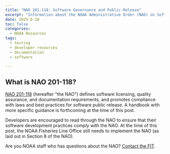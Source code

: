 ```yaml
---
title: "NAO 201-118: Software Governance and Public Release"
excerpt: "Information about the NOAA Administrative Order (NAO) on Software Goverannce and Public Release"
date: 2025-6-10
toc: false
categories:
  - NOAA Resources
tags:
  - testing
  - developer resources
  - documentation
  - software

---
```


## What is NAO 201-118?

[NAO 201-118](https://www.noaa.gov/administration/nao-201-118-software-governance-and-public-release-policy) (hereafter "the NAO") defines software licensing, quality assurance, and documentation requirements, and promotes compliance with laws and best practices for software public release. A handbook with more specific guidance is forthcoming at the time of this post.

Developers are encouraged to read through the NAO to ensure that their software development practices comply with the NAO. At the time of this post, the NOAA Fisheries Line Office still needs to implement the NAO (as laid out in Section 8 of the NAO).

Are you NOAA staff who has questions about the NAO? [Contact the FIT](https://nmfs-ost.github.io/noaa-fit-resources/contact/).
